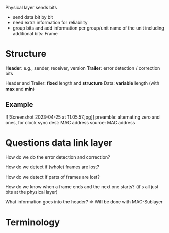 Physical layer sends bits
- send data bit by bit
- need extra information for reliability
- group bits and add information per group/unit
name of the unit including additional bits: Frame

# Structure
**Header**: e.g., sender, receiver, version
**Trailer**: error detection / correction bits

Header and Trailer: **fixed** length and **structure**
Data: **variable** length (with **max** and **min**)

## Example
![[Screenshot 2023-04-25 at 11.05.57.jpg]]
preamble: alternating zero and ones, for clock sync
dest: MAC address
source: MAC address

# Questions data link layer
How do we do the error detection and correction?


How do we detect if (whole) frames are lost?

How do we detect if parts of frames are lost?

How do we know when a frame ends and the next one starts? (it's all just bits at the physical layer)

What information goes into the header?
=> Will be done with MAC-Sublayer

# Terminology
